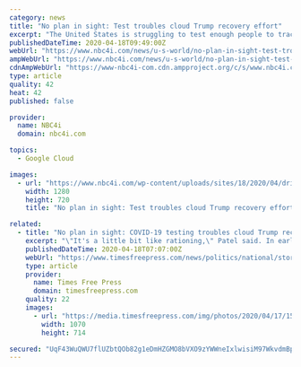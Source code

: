 ```yaml
---
category: news
title: "No plan in sight: Test troubles cloud Trump recovery effort"
excerpt: "The United States is struggling to test enough people to track and control the spread of the novel coronavirus, a crucial first step to reopening parts of the"
publishedDateTime: 2020-04-18T09:49:00Z
webUrl: "https://www.nbc4i.com/news/u-s-world/no-plan-in-sight-test-troubles-cloud-trump-recovery-effort/"
ampWebUrl: "https://www.nbc4i.com/news/u-s-world/no-plan-in-sight-test-troubles-cloud-trump-recovery-effort/amp/"
cdnAmpWebUrl: "https://www-nbc4i-com.cdn.ampproject.org/c/s/www.nbc4i.com/news/u-s-world/no-plan-in-sight-test-troubles-cloud-trump-recovery-effort/amp/"
type: article
quality: 42
heat: 42
published: false

provider:
  name: NBC4i
  domain: nbc4i.com

topics:
  - Google Cloud

images:
  - url: "https://www.nbc4i.com/wp-content/uploads/sites/18/2020/04/drive-in-test.jpg?w=1280&h=720&crop=1"
    width: 1280
    height: 720
    title: "No plan in sight: Test troubles cloud Trump recovery effort"

related:
  - title: "No plan in sight: COVID-19 testing troubles cloud Trump recovery effort"
    excerpt: "\"It's a little bit like rationing,\" Patel said. In early March, Trump announced a plan for nationwide testing via drive-thru sites at chains such as Walmart and Target, linked by a Google-affiliated website. Six weeks later, the website is a pilot program available in just four California counties. Few of the retailers' sites have opened ..."
    publishedDateTime: 2020-04-18T07:07:00Z
    webUrl: "https://www.timesfreepress.com/news/politics/national/story/2020/apr/18/no-plan-test-troubles-cloud-trump-recovery/520956/"
    type: article
    provider:
      name: Times Free Press
      domain: timesfreepress.com
    quality: 22
    images:
      - url: "https://media.timesfreepress.com/img/photos/2020/04/17/1587176149_101392945-5d1b624bcc644f8284a48d24f85681fe_gs_t1070_h396a884cc973614a990c09c925ec0e81da6ef077.jpg"
        width: 1070
        height: 714

secured: "UqF43WuQWU7flUZbtQOb82g1eDmHZGMO8bVXO9zYWWneIxlwisiM97WkvdmBpURRZHwJaudVre9JAfb2v8xrNsRKOfrvgqeNCLlyCtfxvYrI1Bsek3eeBzRU5oO7zWJ0EInMl+fZmdZYHUsIMp1Ndhsml9oNgSD+C4ZlfUcn371UwETldhwWJyETVlCvYc2Vc3NSkgCQ6GsqwvOp6ExMAtasnmXHJjrGiV6pg45Disv9e4NwJJTDfklhTEK/PgxciIxa+O9UKBdwjdpNKG7+AtdMXbRIoTCZvNHVc1DuWpd+Ul9PO86sgJfCT5OcTjdR;JJr8v8gnrp3XWHscVFJHHQ=="
---
```


